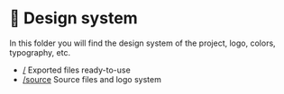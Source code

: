 # 🎨 Design system

In this folder you will find the design system of the project, logo, colors, typography, etc.

- [/](/) Exported files ready-to-use
- [/source](/source) Source files and logo system
